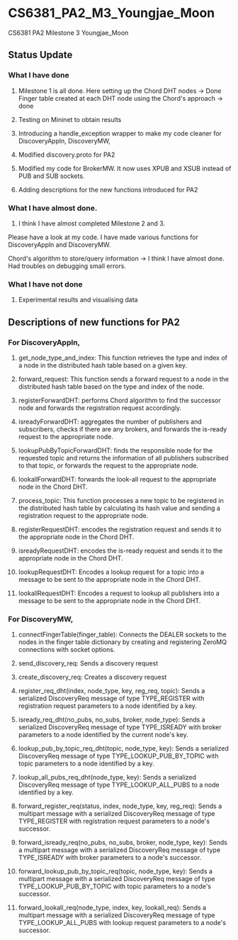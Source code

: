 # CS6381_PA2_M3_Youngjae_Moon
CS6381 PA2 Milestone 3 Youngjae_Moon

## Status Update

### What I have done
1. Milestone 1 is all done. 
Here setting up the Chord DHT nodes -> Done
Finger table created at each DHT node using the Chord's approach -> done

2. Testing on Mininet to obtain results

3. Introducing a handle_exception wrapper to make my code cleaner for DiscoveryAppln, DiscoveryMW, 

4. Modified discovery.proto for PA2

5. Modified my code for BrokerMW. It now uses XPUB and XSUB instead of PUB and SUB sockets.

6. Adding descriptions for the new functions introduced for PA2

### What I have almost done.
1. I think I have almost completed Milestone 2 and 3. 

Please have a look at my code. I have made various functions for DiscoveryAppln and DiscoveryMW.

Chord's algorithm to store/query information -> I think I have almost done. Had troubles on debugging small errors.

### What I have not done
1. Experimental results and visualising data

## Descriptions of new functions for PA2

### For DiscoveryAppln,

1. get_node_type_and_index: This function retrieves the type and index of a node in the distributed hash table based 
    on a given key.
    
2. forward_request: This function sends a forward request to a node in the distributed hash table based on the type 
    and index of the node.
   
3. registerForwardDHT: performs Chord algorithm to find the successor node and forwards the registration request accordingly.
    
4. isreadyForwardDHT: aggregates the number of publishers and subscribers, checks if there are any brokers, 
    and forwards the is-ready request to the appropriate node.
    
5. lookupPubByTopicForwardDHT: finds the responsible node for the requested topic and returns the information of 
    all publishers subscribed to that topic, or forwards the request to the appropriate node.

6. lookallForwardDHT: forwards the look-all request to the appropriate node in the Chord DHT.

7. process_topic: This function processes a new topic to be registered in the distributed hash table by 
    calculating its hash value and sending a registration request to the appropriate node.

8. registerRequestDHT: encodes the registration request and sends it to the appropriate node in the Chord DHT.

9. isreadyRequestDHT: encodes the is-ready request and sends it to the appropriate node in the Chord DHT.

10. lookupRequestDHT: Encodes a lookup request for a topic into a message to be sent to the appropriate node in 
    the Chord DHT.

11. lookallRequestDHT: Encodes a request to lookup all publishers into a message to be sent to the appropriate node 
    in the Chord DHT.

### For DiscoveryMW,

1. connectFingerTable(finger_table): Connects the DEALER sockets to the nodes in the finger table 
    dictionary by creating and registering ZeroMQ connections with socket options.
    
2. send_discovery_req: Sends a discovery request

3. create_discovery_req: Creates a discovery request
    
4. register_req_dht(index, node_type, key, reg_req, topic): Sends a serialized 
    DiscoveryReq message of type TYPE_REGISTER with registration request parameters to 
    a node identified by a key.
    
5. isready_req_dht(no_pubs, no_subs, broker, node_type): Sends a serialized DiscoveryReq 
    message of type TYPE_ISREADY with broker parameters to a node identified by the 
    current node's key.
    
6. lookup_pub_by_topic_req_dht(topic, node_type, key): Sends a serialized DiscoveryReq 
    message of type TYPE_LOOKUP_PUB_BY_TOPIC with topic parameters to a node identified by a key.
    
7. lookup_all_pubs_req_dht(node_type, key): Sends a serialized DiscoveryReq message of 
    type TYPE_LOOKUP_ALL_PUBS to a node identified by a key.
    
8. forward_register_req(status, index, node_type, key, reg_req): Sends a multipart message with a 
    serialized DiscoveryReq message of type TYPE_REGISTER with registration request parameters to a 
    node's successor.

9. forward_isready_req(no_pubs, no_subs, broker, node_type, key): Sends a multipart message with 
    a serialized DiscoveryReq message of type TYPE_ISREADY with broker parameters to a node's 
    successor.

10. forward_lookup_pub_by_topic_req(topic, node_type, key): Sends a multipart message with a 
    serialized DiscoveryReq message of type TYPE_LOOKUP_PUB_BY_TOPIC with topic parameters to a 
    node's successor.

11. forward_lookall_req(node_type, index, key, lookall_req): Sends a multipart message with a 
    serialized DiscoveryReq message of type TYPE_LOOKUP_ALL_PUBS with lookup request parameters 
    to a node's successor.
